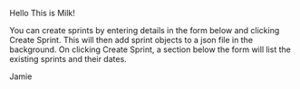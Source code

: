 Hello This is Milk!

You can create sprints by entering details in the form below and clicking Create Sprint.
This will then add sprint objects to a json file in the background.
On clicking Create Sprint, a section below the form will list the existing sprints and their dates.<br />

Jamie
